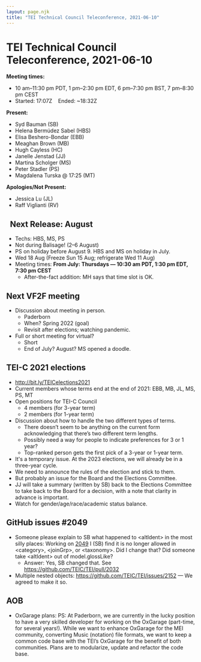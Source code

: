 ```yaml
---
layout: page.njk
title: "TEI Technical Council Teleconference, 2021-06-10"
---
```

# TEI Technical Council Teleconference, 2021-06-10
**Meeting times:** 


* 10 am–11:30 pm PDT, 1 pm–2:30 pm EDT, 6 pm–7:30 pm BST, 7 pm–8:30 pm CEST
* Started: 17:07Z    Ended: \~18:32Z


**Present:**
* Syd Bauman (SB)
* Helena Bermúdez Sabel (HBS)
* Elisa Beshero\-Bondar (EBB)
* Meaghan Brown (MB)
* Hugh Cayless (HC)
* Janelle Jenstad (JJ)
* Martina Scholger (MS)
* Peter Stadler (PS)
* Magdalena Turska @ 17:25 (MT)


**Apologies/Not Present:**
* Jessica Lu (JL)
* Raff Viglianti (RV)


 
Next Release: August
--------------------


* Techs: HBS, MS, PS
* Not during Balisage! (2–6 August)
* PS on holiday before August 9\. HBS and MS on holiday in July.
* Wed 18 Aug (Freeze Sun 15 Aug; refrigerate Wed 11 Aug)
* Meeting times: **From July: Thursdays — 10:30 am PDT, 1:30 pm EDT, 7:30 pm CEST**
	+ After\-the\-fact addition: MH says that time slot is OK.


Next VF2F meeting
-----------------


* Discussion about meeting in person.
	+ Paderborn
	+ When? Spring 2022 (goal)
	+ Revisit after elections; watching pandemic.
* Full or short meeting for virtual?
	+ Short
	+ End of July? August? MS opened a doodle.


TEI\-C 2021 elections
---------------------


* <http://bit.ly/TEICelections2021>
* Current members whose terms end at the end of 2021:
EBB, MB, JL, MS, PS, MT
* Open positions for TEI\-C Council
	+ 4 members (for 3\-year term)
	+ 2 members (for 1\-year term)
* Discussion about how to handle the two different types of terms.
	+ There doesn’t seem to be anything on the current form acknowledging that there’s two different term lengths.
	+ Possibly need a way for people to indicate preferences for 3 or 1 year?
	+ Top\-ranked person gets the first pick of a 3\-year or 1\-year term.
* It's a temporary issue. At the 2023 elections, we will already be in a three\-year cycle.
* We need to announce the rules of the election and stick to them.
* But probably an issue for the Board and the Elections Committee.
* JJ will take a summary (written by SB) back to the Elections Committee to take back to the Board for a decision, with a note that clarity in advance is important.
* Watch for gender/age/race/academic status balance.


GitHub issues \#2049
--------------------


* Someone please explain to SB what happened to \<altIdent\> in the most silly places: Working on [2049](https://github.com/TEIC/TEI/issues/2049) I (SB) find it is no longer allowed in \<category\>, \<joinGrp\>, or \<taxonomy\>. Did I change that? Did someone take \<altIdent\> out of model.glossLike?
	+ Answer: Yes, SB changed that. See <https://github.com/TEIC/TEI/pull/2032>
* Multiple nested objects: <https://github.com/TEIC/TEI/issues/2152> — We agreed to make it so.


AOB
---


* OxGarage plans: PS: At Paderborn, we are currently in the lucky position to have a very skilled developer for working on the OxGarage (part\-time, for several years!). While we want to enhance OxGarage for the MEI community, converting Music (notation) file formats, we want to keep a common code base with the TEI’s OxGarage for the benefit of both communities. Plans are to modularize, update and refactor the code base.


 